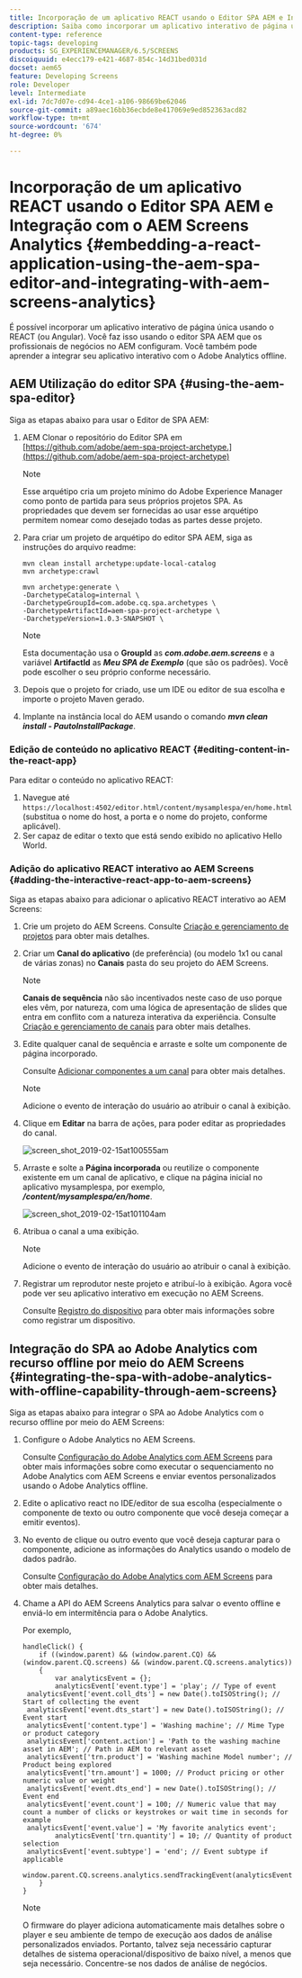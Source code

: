 ```yaml
---
title: Incorporação de um aplicativo REACT usando o Editor SPA AEM e Integração com o AEM Screens Analytics
description: Saiba como incorporar um aplicativo interativo de página única usando o REACT (ou Angular) usando o editor SPA do AEM.
content-type: reference
topic-tags: developing
products: SG_EXPERIENCEMANAGER/6.5/SCREENS
discoiquuid: e4ecc179-e421-4687-854c-14d31bed031d
docset: aem65
feature: Developing Screens
role: Developer
level: Intermediate
exl-id: 7dc7d07e-cd94-4ce1-a106-98669be62046
source-git-commit: a89aec16bb36ecbde8e417069e9ed852363acd82
workflow-type: tm+mt
source-wordcount: '674'
ht-degree: 0%

---
```


# Incorporação de um aplicativo REACT usando o Editor SPA AEM e Integração com o AEM Screens Analytics {#embedding-a-react-application-using-the-aem-spa-editor-and-integrating-with-aem-screens-analytics}

É possível incorporar um aplicativo interativo de página única usando o REACT (ou Angular). Você faz isso usando o editor SPA AEM que os profissionais de negócios no AEM configuram. Você também pode aprender a integrar seu aplicativo interativo com o Adobe Analytics offline.

## AEM Utilização do editor SPA {#using-the-aem-spa-editor}

Siga as etapas abaixo para usar o Editor de SPA AEM:

1. AEM Clonar o repositório do Editor SPA em [https://github.com/adobe/aem-spa-project-archetype.](https://github.com/adobe/aem-spa-project-archetype)

   >[!NOTE]
   >
   >Esse arquétipo cria um projeto mínimo do Adobe Experience Manager como ponto de partida para seus próprios projetos SPA. As propriedades que devem ser fornecidas ao usar esse arquétipo permitem nomear como desejado todas as partes desse projeto.

1. Para criar um projeto de arquétipo do editor SPA AEM, siga as instruções do arquivo readme:

   ```
   mvn clean install archetype:update-local-catalog
   mvn archetype:crawl
   
   mvn archetype:generate \
   -DarchetypeCatalog=internal \
   -DarchetypeGroupId=com.adobe.cq.spa.archetypes \
   -DarchetypeArtifactId=aem-spa-project-archetype \
   -DarchetypeVersion=1.0.3-SNAPSHOT \
   ```

   >[!NOTE]
   >
   >Esta documentação usa o **GroupId** as ***com.adobe.aem.screens*** e a variável **ArtifactId** as ***Meu SPA de Exemplo*** (que são os padrões). Você pode escolher o seu próprio conforme necessário.

1. Depois que o projeto for criado, use um IDE ou editor de sua escolha e importe o projeto Maven gerado.
1. Implante na instância local do AEM usando o comando ***mvn clean install - PautoInstallPackage***.

### Edição de conteúdo no aplicativo REACT {#editing-content-in-the-react-app}

Para editar o conteúdo no aplicativo REACT:

1. Navegue até `https://localhost:4502/editor.html/content/mysamplespa/en/home.html` (substitua o nome do host, a porta e o nome do projeto, conforme aplicável).
1. Ser capaz de editar o texto que está sendo exibido no aplicativo Hello World.

### Adição do aplicativo REACT interativo ao AEM Screens {#adding-the-interactive-react-app-to-aem-screens}

Siga as etapas abaixo para adicionar o aplicativo REACT interativo ao AEM Screens:

1. Crie um projeto do AEM Screens. Consulte [Criação e gerenciamento de projetos](creating-a-screens-project.md) para obter mais detalhes.
1. Criar um **Canal do aplicativo** (de preferência) (ou modelo 1x1 ou canal de várias zonas) no **Canais** pasta do seu projeto do AEM Screens.

   >[!NOTE]
   >**Canais de sequência** não são incentivados neste caso de uso porque eles vêm, por natureza, com uma lógica de apresentação de slides que entra em conflito com a natureza interativa da experiência.
   >Consulte [Criação e gerenciamento de canais](managing-channels.md) para obter mais detalhes.

1. Edite qualquer canal de sequência e arraste e solte um componente de página incorporado.

   Consulte [Adicionar componentes a um canal](adding-components-to-a-channel.md) para obter mais detalhes.

   >[!NOTE]
   >
   >Adicione o evento de interação do usuário ao atribuir o canal à exibição.

1. Clique em **Editar** na barra de ações, para poder editar as propriedades do canal.

   ![screen_shot_2019-02-15at100555am](assets/screen_shot_2019-02-15at100555am.png)

1. Arraste e solte a **Página incorporada** ou reutilize o componente existente em um canal de aplicativo, e clique na página inicial no aplicativo mysamplespa, por exemplo, ***/content/mysamplespa/en/home***.

   ![screen_shot_2019-02-15at101104am](assets/screen_shot_2019-02-15at101104am.png)

1. Atribua o canal a uma exibição.

   >[!NOTE]
   >Adicione o evento de interação do usuário ao atribuir o canal à exibição.

1. Registrar um reprodutor neste projeto e atribuí-lo à exibição. Agora você pode ver seu aplicativo interativo em execução no AEM Screens.

   Consulte [Registro do dispositivo](device-registration.md) para obter mais informações sobre como registrar um dispositivo.

## Integração do SPA ao Adobe Analytics com recurso offline por meio do AEM Screens {#integrating-the-spa-with-adobe-analytics-with-offline-capability-through-aem-screens}

Siga as etapas abaixo para integrar o SPA ao Adobe Analytics com o recurso offline por meio do AEM Screens:

1. Configure o Adobe Analytics no AEM Screens.

   Consulte [Configuração do Adobe Analytics com AEM Screens](configuring-adobe-analytics-aem-screens.md) para obter mais informações sobre como executar o sequenciamento no Adobe Analytics com AEM Screens e enviar eventos personalizados usando o Adobe Analytics offline.

1. Edite o aplicativo react no IDE/editor de sua escolha (especialmente o componente de texto ou outro componente que você deseja começar a emitir eventos).
1. No evento de clique ou outro evento que você deseja capturar para o componente, adicione as informações do Analytics usando o modelo de dados padrão.

   Consulte [Configuração do Adobe Analytics com AEM Screens](configuring-adobe-analytics-aem-screens.md) para obter mais detalhes.

1. Chame a API do AEM Screens Analytics para salvar o evento offline e enviá-lo em intermitência para o Adobe Analytics.

   Por exemplo,

   ```
   handleClick() {
       if ((window.parent) && (window.parent.CQ) && (window.parent.CQ.screens) && (window.parent.CQ.screens.analytics))
       {
           var analyticsEvent = {};
           analyticsEvent['event.type'] = 'play'; // Type of event
    analyticsEvent['event.coll_dts'] = new Date().toISOString(); // Start of collecting the event
    analyticsEvent['event.dts_start'] = new Date().toISOString(); // Event start
    analyticsEvent['content.type'] = 'Washing machine'; // Mime Type or product category
    analyticsEvent['content.action'] = 'Path to the washing machine asset in AEM'; // Path in AEM to relevant asset
    analyticsEvent['trn.product'] = 'Washing machine Model number'; // Product being explored
    analyticsEvent['trn.amount'] = 1000; // Product pricing or other numeric value or weight
    analyticsEvent['event.dts_end'] = new Date().toISOString(); // Event end
    analyticsEvent['event.count'] = 100; // Numeric value that may count a number of clicks or keystrokes or wait time in seconds for example
    analyticsEvent['event.value'] = 'My favorite analytics event';
           analyticsEvent['trn.quantity'] = 10; // Quantity of product selection
    analyticsEvent['event.subtype'] = 'end'; // Event subtype if applicable
    window.parent.CQ.screens.analytics.sendTrackingEvent(analyticsEvent);
       }
   }
   ```

   >[!NOTE]
   >
   >O firmware do player adiciona automaticamente mais detalhes sobre o player e seu ambiente de tempo de execução aos dados de análise personalizados enviados. Portanto, talvez seja necessário capturar detalhes de sistema operacional/dispositivo de baixo nível, a menos que seja necessário. Concentre-se nos dados de análise de negócios.
